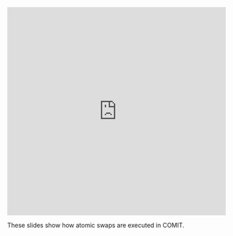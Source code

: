 <iframe 
    src="https://docs.google.com/presentation/d/e/2PACX-1vTPJQ_GiCfvPn55IG5L9bcAQHUmr9tOdyaHa4iOBFbjJu_fSue5XDiD4tBaL1zjxh5k7YwuZsuC7m7f/embed?start=false&loop=false&delayms=1000"
    frameborder="0"
    width="100%"
    height="480"
    allowfullscreen="true"
    mozallowfullscreen="true"
    webkitallowfullscreen="true">
</iframe>

These slides show how atomic swaps are executed in COMIT.
